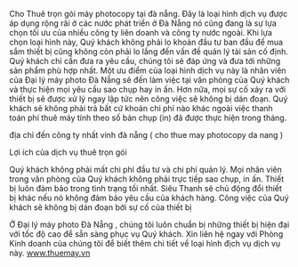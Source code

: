 Cho Thuê trọn gói máy photocopy tại đà nẵng.
Đây là loại hình dịch vụ được áp dụng rộng rãi ở các nước phát triển ở Đà Nẵng nó cũng đang là sự lựa chọn tối ưu của nhiều công ty liên doanh và công ty nước ngoài. Khi lựa chọn loại hình này, Quý khách không phải lo khoản đầu tư ban đầu để mua sắm thiết bị cũng không còn phải lo lắng đến vấn đề quản lý tài sản cố định. Quý khách chỉ cần đưa ra yêu cầu, chúng tôi sẽ đáp ứng và đưa tới những sản phẩm phù hợp nhất.
Một ưu điểm của loại hình dịch vụ này là nhân viên của Đại lý máy photo Đà Nẵng sẽ đến làm việc tại văn phòng của Quý khách và thực hiện mọi yêu cầu sao chụp hay in ấn. Hơn nữa, mọi sự cố xảy ra với thiết bị sẽ được xử lý ngay lập tức nên công việc sẽ không bị dán đoạn. Quý khách sẽ không phải trả bất cứ khoản chi phí nào khác ngoài việc thanh toán phí thuê máy tính theo số bản chụp (in) đã được thực hiện trong tháng.

 
 địa chỉ đến công ty nhất vinh đà nẵng ( cho thue may photocopy da nang )


Lợi ích của dịch vụ thuê trọn gói

Quý khách không phải mất chi phí đầu tư và chi phí quản lý.
Mọi nhân viên trong văn phòng của Quý khách không phải trực tiếp sao chụp, in ấn.
Thiết bị luôn đảm bảo trong tình trạng tối nhất. Siêu Thanh sẽ chủ động đổi thiết bị khác nếu nó không đảm bảo yêu cầu của khách hàng.
Công việc của Quý khách sẽ không bị dán đoạn bởi sự cố của thiết bị

Ở Đại lý máy photo Đà Nẵng , chúng tôi luôn chuẩn bị những thiết bị hiện đại với tốc độ cao để sẵn sàng phục vụ Quý khách. Xin liên hệ ngay với Phòng Kinh doanh của chúng tôi để biết thêm chi tiết về loại hình địch vụ dịch vụ này.
www.thuemay.vn



